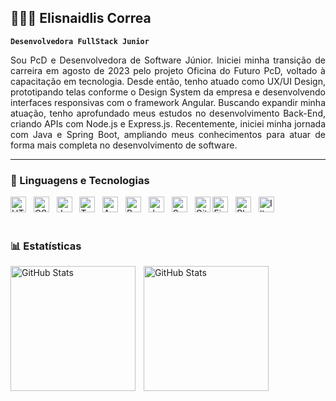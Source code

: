 ## 👩🏻‍💻 Elisnaidlis Correa

  **`Desenvolvedora FullStack Junior`** 

<p align="justify">
Sou PcD e Desenvolvedora de Software Júnior. Iniciei minha transição de carreira em agosto de 2023 pelo projeto Oficina do Futuro PcD, voltado à capacitação em tecnologia. Desde então, tenho atuado como UX/UI Design, prototipando telas conforme o Design System da empresa e desenvolvendo interfaces responsivas com o framework Angular.
Buscando expandir minha atuação, tenho aprofundado meus estudos no desenvolvimento Back-End, criando APIs com Node.js e Express.js. Recentemente, iniciei minha jornada com Java e Spring Boot, ampliando meus conhecimentos para atuar de forma mais completa no desenvolvimento de software.
</p>

---

### 🤖 Linguagens e Tecnologias

<div>
    <img align:"left" alt="HTML5" width="25px" src="https://cdn.jsdelivr.net/gh/devicons/devicon/icons/html5/html5-original.svg" /> &nbsp;
    <img align:"left" alt="CSS3" width="25px" src="https://cdn.jsdelivr.net/gh/devicons/devicon/icons/css3/css3-original.svg" /> &nbsp;
    <img align:"left" alt="JavaScript" width="25px" src="https://cdn.jsdelivr.net/gh/devicons/devicon/icons/javascript/javascript-original.svg" /> &nbsp;
    <img align:"left" alt="TypeScript" width="25px" src="https://cdn.jsdelivr.net/gh/devicons/devicon/icons/typescript/typescript-original.svg" /> &nbsp;
    <img align:"left" alt="Angular" width="25px" src="https://cdn.jsdelivr.net/gh/devicons/devicon/icons/angularjs/angularjs-original.svg" /> &nbsp;
    <img align:"left" alt="Bootstrap" width="25px" src="https://cdn.jsdelivr.net/gh/devicons/devicon@latest/icons/bootstrap/bootstrap-original.svg" /> &nbsp;
    <img align:"left" alt="Java" width="25px" src="https://cdn.jsdelivr.net/gh/devicons/devicon@latest/icons/java/java-original.svg" /> &nbsp;
    <img align:"left" alt="Spring" width="25px" src="https://cdn.jsdelivr.net/gh/devicons/devicon@latest/icons/spring/spring-original.svg" /> &nbsp;
    <img align:"left" alt="Git" width="25px" src="https://cdn.jsdelivr.net/gh/devicons/devicon@latest/icons/git/git-original.svg" />
    <img align:"left" alt="Figma" width="25px" src="https://cdn.jsdelivr.net/gh/devicons/devicon/icons/figma/figma-original.svg" /> &nbsp;
    <img align:"left" alt="Photoshop" width="25px" src="https://cdn.jsdelivr.net/gh/devicons/devicon@latest/icons/photoshop/photoshop-original.svg" /> &nbsp;
    <img align:"left" alt="Illustrator" width="25px" src="https://cdn.jsdelivr.net/gh/devicons/devicon@latest/icons/illustrator/illustrator-plain.svg" /> &nbsp;
</div>

<br/>

### 📊 Estatísticas

<p>
  <img 
    align="left" 
    alt="GitHub Stats" 
    height="200" 
    style="padding-right: 10px;" 
    src="https://github-readme-stats.vercel.app/api?username=Elisnaidlis&show_icons=true&theme=tokyonight&include_all_commits=true&locale=pt-br" 
  />

<img 
      align="left" 
      alt="GitHub Stats" 
      height="200" 
      src="https://github-readme-stats.vercel.app/api/top-langs/?username=Elisnaidlis&theme=tokyonight&layout=compact&custom_title=Tecnologias&langs_count=9" 
  />
</p>
